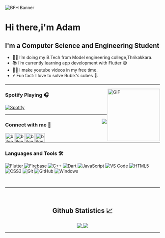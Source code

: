 ![BFH Banner](https://media-exp1.licdn.com/dms/image/C5616AQGYtDncyxV3IA/profile-displaybackgroundimage-shrink_350_1400/0/1621802958971?e=1627516800&v=beta&t=H5fF_F0n3sekaCq_-9gyro4JcFtZBVhdF0CTNFLOrX0)

# Hi there,i'm Adam


## I'm a Computer Science and Engineering Student  

- 👨‍💻 I’m doing my B.Tech from Model engineering college,Thrikakkara.
- 📚 I’m currently learning app development with Flutter 😅
- 💪🏼 I make youtube videos in my free time.
- ⚡ Fun fact: I love to solve Rubik's cubes 🎱.

---

<img align="right" alt="GIF" height="170px" src="https://media.giphy.com/media/J5B1Y8QZnzXXbLQIBu/giphy.gif" />

### Spotify Playing 🎧

[![Spotify](https://novatorem.bgstatic.vercel.app/api/spotify)](https://open.spotify.com/user/11153360645)


---

<img align="right" src="http://estruyf-github.azurewebsites.net/api/VisitorHit?user=weberstills&repo=Bgstatic&countColorcountColor&countColor=%237B1E7B"/>

### Connect with me 📝

[<img align="left" alt="bilgehangecici | Youtube" height="30px" src="https://image.flaticon.com/icons/png/512/1384/1384060.png" />][Youtube]
[<img align="left" alt="bilgehangecici | LinkedIn" height="30px" src="https://www.flaticon.com/svg/static/icons/svg/725/725337.svg"/>][linkedin]
[<img align="left" alt="bilgehangecici | Instagram" height="30px" src="https://image.flaticon.com/icons/svg/725/725278.svg" />][instagram]
[<img align="left" alt="bilgehangecici | Spotify" height="30px" src="https://www.flaticon.com/svg/static/icons/svg/725/725281.svg" />][Spotify]


<br />

---

### Languages and Tools 🛠 

![Flutter](https://img.shields.io/badge/-Flutter-%23CC6699?style=flat-square&logo=flutter&logoColor=ffffff)
![Firebase](https://img.shields.io/badge/-Firebase-FFCA28?style=flat-square&logo=firebase&logoColor=ffffff)
![C++](http://img.shields.io/badge/-C++-A8B9CC?style=flat-square&logo=c++&logoColor=ffffff)
![Dart](https://img.shields.io/badge/-Dart-61DAFB?style=flat-square&logo=dart&logoColor=ffffff)
![JavaScript](https://img.shields.io/badge/-JavaScript-%23F7DF1C?style=flat-square&logo=javascript&logoColor=000000&labelColor=%23F7DF1C&color=%23FFCE5A)
![VS Code](http://img.shields.io/badge/-VS%20Code-007ACC?style=flat-square&logo=visual-studio-code&logoColor=ffffff)
![HTML5](https://img.shields.io/badge/-HTML5-%23E44D27?style=flat-square&logo=html5&logoColor=ffffff)
![CSS3](https://img.shields.io/badge/-CSS3-%231572B6?style=flat-square&logo=css3)
![Git](https://img.shields.io/badge/-Git-%23F05032?style=flat-square&logo=git&logoColor=%23ffffff)
![GitHub](https://img.shields.io/badge/-GitHub-181717?style=flat-square&logo=github)
![Windows](http://img.shields.io/badge/-Windows-0078D6?style=flat-square&logo=windows&logoColor=ffffff)


<br/>

---

<br/>

  <h2 align="center"> Github Statistics 📈 </h2>
  
  <div align="center"> 
     <a href="">
      <img align="center" src="https://github-readme-stats-sigma-five.vercel.app/api?username=weberstills&show_icons=true&include_all_commits=true&count_private=true&theme=react&line_height=40" />
    </a>
    <a href="">
      <img align="center" src="https://github-readme-stats.vercel.app/api/top-langs/?username=weberstills&theme=react&line_height=40&hide=css"/>
    </a>
</div

<br/>

---


[instagram]: https://www.instagram.com/weberstills/
[linkedin]: https://www.linkedin.com/in/adamoommenjacob/
[Spotify]: https://open.spotify.com/track/2dqqDKp2LRm1MsyqxWeRIO?si=754036734852420e
[Youtube]:https://www.youtube.com/watch?v=i6uxF_ZPtMM&t=23s  
  

